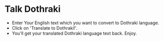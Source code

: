 # Talk Dothraki

- Enter Your English text which you want to convert to Dothraki language.
- Click on 'Translate to Dothraki!'.
- You'll get your translated Dothraki language text back. Enjoy.
